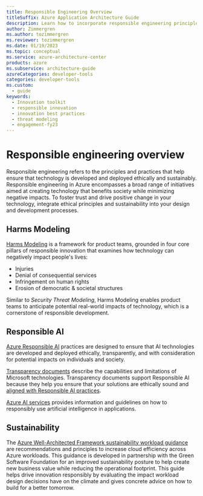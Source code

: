 ```yaml
---
title: Responsible Engineering Overview
titleSuffix: Azure Application Architecture Guide
description: Learn how to incorporate responsible engineering principles and practices so that you can deploy your technology ethically and sustainably.
author: Zimmergren
ms.author: tozimmergren
ms.reviewer: tozimmergren
ms.date: 01/19/2023
ms.topic: conceptual
ms.service: azure-architecture-center
products: azure
ms.subservice: architecture-guide
azureCategories: developer-tools
categories: developer-tools
ms.custom:
  - guide
keywords:
  - Innovation toolkit
  - responsible innovation
  - innovation best practices
  - threat modeling
  - engagement-fy23
---
```


# Responsible engineering overview

Responsible engineering refers to the principles and practices that help ensure that technology is developed and deployed ethically and sustainably. Responsible engineering in Azure encompasses a broad range of initiatives aimed at creating technology that benefits society while minimizing negative impacts. To foster trust and drive positive change in your technology, integrate ethical principles and sustainability into your design and development processes.

## Harms Modeling

[Harms Modeling](./harms-modeling/index.md) is a framework for product teams, grounded in four core pillars of responsible innovation that examines how technology can negatively impact people's lives:

- Injuries
- Denial of consequential services
- Infringement on human rights
- Erosion of democratic & societal structures

Similar to *Security Threat Modeling*, Harms Modeling enables product teams to anticipate potential real-world impacts of technology, which is a cornerstone of responsible development.

## Responsible AI

[Azure Responsible AI](/ai/principles-and-approach) practices are designed to ensure that AI technologies are developed and deployed ethically, transparently, and with consideration for potential impacts on individuals and society.

[Transparency documents](https://www.microsoft.com/ai/principles-and-approach#transparency-report) describe the capabilities and limitations of Microsoft technologies. Transparency documents support Responsible AI because they help you ensure that your solutions are ethically sound and [aligned with Responsible AI practices](/azure/well-architected/ai/responsible-ai).

[Azure AI services](/azure/ai-services/responsible-use-of-ai-overview) provides information and guidelines on how to responsibly use artificial intelligence in applications.

## Sustainability

The [Azure Well-Architected Framework sustainability workload guidance](/azure/architecture/framework/sustainability/) are recommendations and principles to increase cloud efficiency across Azure workloads. This guidance is developed in partnership with the Green Software Foundation for an improved sustainability posture to help create new business value while reducing the operational footprint. This guide helps drive innovation responsibly by evaluating the impact workload design decisions have on the climate and gives concrete advice on how to build for a better tomorrow.
